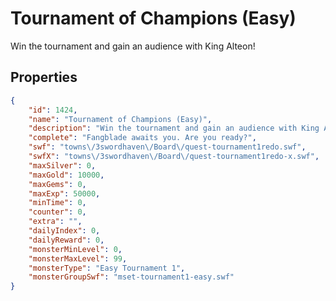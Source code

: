 # Tournament of Champions (Easy)

Win the tournament and gain an audience with King Alteon!

## Properties

```json
{
    "id": 1424,
    "name": "Tournament of Champions (Easy)",
    "description": "Win the tournament and gain an audience with King Alteon!",
    "complete": "Fangblade awaits you. Are you ready?",
    "swf": "towns\/3swordhaven\/Board\/quest-tournament1redo.swf",
    "swfX": "towns\/3swordhaven\/Board\/quest-tournament1redo-x.swf",
    "maxSilver": 0,
    "maxGold": 10000,
    "maxGems": 0,
    "maxExp": 50000,
    "minTime": 0,
    "counter": 0,
    "extra": "",
    "dailyIndex": 0,
    "dailyReward": 0,
    "monsterMinLevel": 0,
    "monsterMaxLevel": 99,
    "monsterType": "Easy Tournament 1",
    "monsterGroupSwf": "mset-tournament1-easy.swf"
}
```

